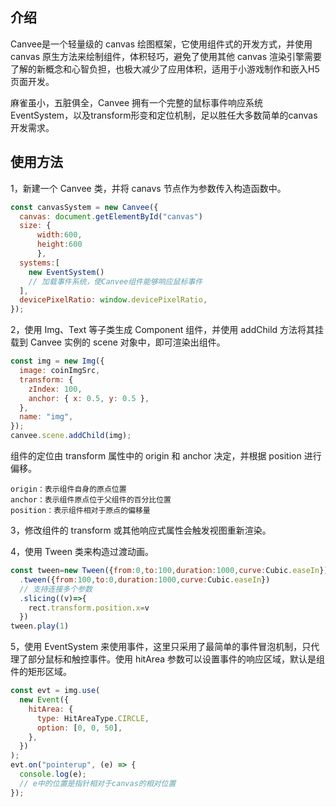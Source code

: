 ## 介绍

Canvee是一个轻量级的 canvas 绘图框架，它使用组件式的开发方式，并使用 canvas 原生方法来绘制组件，体积轻巧，避免了使用其他 canvas 渲染引擎需要了解的新概念和心智负担，也极大减少了应用体积，适用于小游戏制作和嵌入H5页面开发。

麻雀虽小，五脏俱全，Canvee 拥有一个完整的鼠标事件响应系统 EventSystem，以及transform形变和定位机制，足以胜任大多数简单的canvas开发需求。

## 使用方法

1，新建一个 Canvee 类，并将 canavs 节点作为参数传入构造函数中。

```javascript
const canvasSystem = new Canvee({
  canvas: document.getElementById("canvas")
  size: {
      width:600,
      height:600
      },
  systems:[
    new EventSystem()
    // 加载事件系统，使Canvee组件能够响应鼠标事件
  ],
  devicePixelRatio: window.devicePixelRatio,
});
```

2，使用 Img、Text 等子类生成 Component 组件，并使用 addChild 方法将其挂载到 Canvee 实例的 scene 对象中，即可渲染出组件。

```javascript
const img = new Img({
  image: coinImgSrc,
  transform: {
    zIndex: 100,
    anchor: { x: 0.5, y: 0.5 },
  },
  name: "img",
});
canvee.scene.addChild(img);
```

组件的定位由 transform 属性中的 origin 和 anchor 决定，并根据 position 进行偏移。

```
origin：表示组件自身的原点位置
anchor：表示组件原点位于父组件的百分比位置
position：表示组件相对于原点的偏移量
```

3，修改组件的 transform 或其他响应式属性会触发视图重新渲染。

4，使用 Tween 类来构造过渡动画。
```javascript
const tween=new Tween({from:0,to:100,duration:1000,curve:Cubic.easeIn})
  .tween({from:100,to:0,duration:1000,curve:Cubic.easeIn})
  // 支持连接多个参数
  .slicing((v)=>{
    rect.transform.position.x=v
  })
tween.play(1)
```

5，使用 EventSystem 来使用事件，这里只采用了最简单的事件冒泡机制，只代理了部分鼠标和触控事件。使用 hitArea 参数可以设置事件的响应区域，默认是组件的矩形区域。

```javascript
const evt = img.use(
  new Event({
    hitArea: {
      type: HitAreaType.CIRCLE,
      option: [0, 0, 50],
    },
  })
);
evt.on("pointerup", (e) => {
  console.log(e);
  // e中的位置是指针相对于canvas的相对位置
});
```
